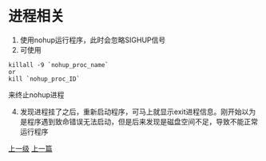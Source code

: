 # 进程相关
1. 使用nohup运行程序，此时会忽略SIGHUP信号
3. 可使用
```shell
killall -9 `nohup_proc_name`
or
kill `nohup_proc_ID`
```
来终止nohup进程

4. 发现进程挂了之后，重新启动程序，可马上就显示exit进程信息。刚开始以为是程序遇到致命错误无法启动，但是后来发现是磁盘空间不足，导致不能正常运行程序

















































[上一级](base.md)
[上一篇](linux.md)
